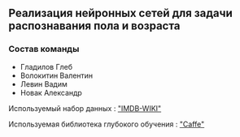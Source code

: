 ## Реализация нейронных сетей для задачи распознавания пола и возраста   
### Состав команды    

* Гладилов Глеб 
* Волокитин Валентин 
* Левин Вадим 
* Новак Александр 


Используемый набор данных :
["IMDB-WIKI"][dataset]

Используемая библиотека глубокого обучения :
["Caffe"][caffe]







<!-- LINKS -->

[dataset]: https://data.vision.ee.ethz.ch/cvl/rrothe/imdb-wiki/
[caffe]: http://caffe.berkeleyvision.org/